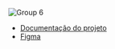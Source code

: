 ![Group 6](https://github.com/GreenLearn-SA/.github/assets/102625628/75ff4481-9877-4bfa-818d-d9e4f319bc2d)

- [Documentação do projeto](https://docs.google.com/document/d/1WhD-DBsdkynqKRYffbcsahSlGbsna6FoVwpgk8RY-hc/edit?usp=sharing)
- [Figma](https://www.figma.com/files/recents-and-sharing/recently-viewed?fuid=1080870916090572405)

